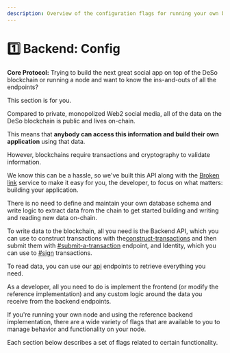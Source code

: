 ```yaml
---
description: Overview of the configuration flags for running your own backend
---
```


# 1️⃣ Backend: Config

**Core Protocol:** Trying to build the next great social app on top of the DeSo blockchain or running a node and want to know the ins-and-outs of all the endpoints?

This section is for you.

Compared to private, monopolized Web2 social media, all of the data on the DeSo blockchain is public and lives on-chain.

This means that **anybody can access this information and build their own application** using that data.&#x20;

However, blockchains require transactions and cryptography to validate information.&#x20;

We know this can be a hassle, so we've built this API along with the [Broken link](broken-reference "mention") service to make it easy for you, the developer, to focus on what matters: building your application.&#x20;

There is no need to define and maintain your own database schema and write logic to extract data from the chain to get started building and writing and reading new data on-chain.&#x20;

To write data to the blockchain, all you need is the Backend API, which you can use to construct transactions with the[construct-transactions](../construct-transactions/ "mention") and then submit them with [#submit-a-transaction](../transaction-utilities.md#submit-a-transaction "mention") endpoint, and Identity, which you can use to [#sign](../../deso-identity/iframe-api/endpoints.md#sign "mention") transactions.

To read data, you can use our [api](../api/ "mention") endpoints to retrieve everything you need.

As a developer, all you need to do is implement the frontend (or modify the reference implementation) and any custom logic around the data you receive from the backend endpoints.

If you're running your own node and using the reference backend implementation, there are a wide variety of flags that are available to you to manage behavior and functionality on your node.

Each section below describes a set of flags related to certain functionality.


